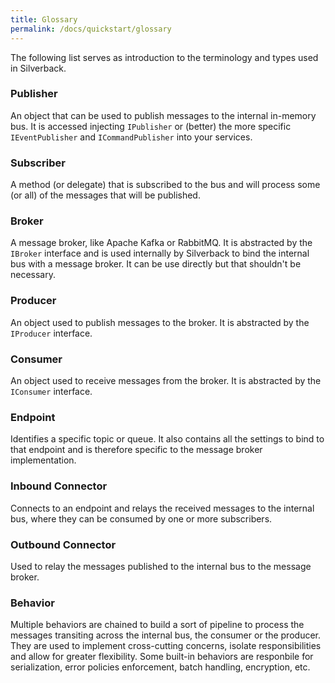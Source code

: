 ```yaml
---
title: Glossary
permalink: /docs/quickstart/glossary
---
```


The following list serves as introduction to the terminology and types used in Silverback.

### Publisher
An object that can be used to publish messages to the internal in-memory bus. It is accessed injecting `IPublisher` or (better) the more specific `IEventPublisher` and `ICommandPublisher` into your services.

### Subscriber
A method (or delegate) that is subscribed to the bus and will process some (or all) of the messages that will be published.

### Broker
A message broker, like Apache Kafka or RabbitMQ. It is abstracted by the `IBroker` interface and is used internally by Silverback to bind the internal bus with a message broker. It can be use directly but that shouldn't be necessary.

### Producer
An object used to publish messages to the broker. It is abstracted by the `IProducer` interface.

### Consumer
An object used to receive messages from the broker. It is abstracted by the `IConsumer` interface.

### Endpoint
Identifies a specific topic or queue. It also contains all the settings to bind to that endpoint and is therefore specific to the message broker implementation.

### Inbound Connector
Connects to an endpoint and relays the received messages to the internal bus, where they can be consumed by one or more subscribers.

### Outbound Connector
Used to relay the messages published to the internal bus to the message broker.

### Behavior
Multiple behaviors are chained to build a sort of pipeline to process the messages transiting across the internal bus, the consumer or the producer. They are used to implement cross-cutting concerns, isolate responsibilities and allow for greater flexibility. Some built-in behaviors are responbile for serialization, error policies enforcement, batch handling, encryption, etc.
